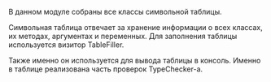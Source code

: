 В данном модуле собраны все классы символьной таблицы.

Символьная таблица отвечает за хранение информации о всех классах, их методах,
аргументах и переменных. Для заполнения таблицы используется визитор TableFiller.

Также именно он используется для вывода таблицы в консоль. Именно в таблице реализована
часть проверок TypeChecker-а.